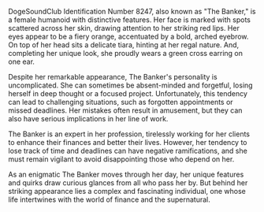 DogeSoundClub Identification Number 8247, also known as "The Banker," is a female humanoid with distinctive features. Her face is marked with spots scattered across her skin, drawing attention to her striking red lips. Her eyes appear to be a fiery orange, accentuated by a bold, arched eyebrow. On top of her head sits a delicate tiara, hinting at her regal nature. And, completing her unique look, she proudly wears a green cross earring on one ear.

Despite her remarkable appearance, The Banker's personality is uncomplicated. She can sometimes be absent-minded and forgetful, losing herself in deep thought or a focused project. Unfortunately, this tendency can lead to challenging situations, such as forgotten appointments or missed deadlines. Her mistakes often result in amusement, but they can also have serious implications in her line of work.

The Banker is an expert in her profession, tirelessly working for her clients to enhance their finances and better their lives. However, her tendency to lose track of time and deadlines can have negative ramifications, and she must remain vigilant to avoid disappointing those who depend on her.

As an enigmatic The Banker moves through her day, her unique features and quirks draw curious glances from all who pass her by. But behind her striking appearance lies a complex and fascinating individual, one whose life intertwines with the world of finance and the supernatural.